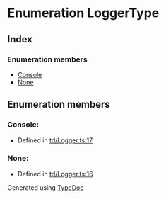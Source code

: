 # Enumeration LoggerType


## Index

### Enumeration members
* [Console](td.loggertype.md#console)
* [None](td.loggertype.md#none)

## Enumeration members

### Console: 

* Defined in [td/Logger.ts:17](https://github.com/kimamula/typedoc/blob/HEAD/src/td/Logger.ts#L17)


### None: 

* Defined in [td/Logger.ts:16](https://github.com/kimamula/typedoc/blob/HEAD/src/td/Logger.ts#L16)



Generated using [TypeDoc](http://typedoc.io)
